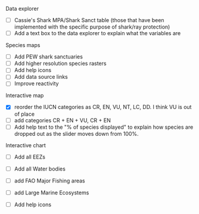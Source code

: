 Data explorer
- [ ] Cassie's Shark MPA/Shark Sanct table (those that have been implemented with the specific purpose of shark/ray protection)
- [ ] Add a text box to the data explorer to explain what the variables are

Species maps
- [ ] Add PEW shark sanctuaries
- [ ] Add higher resolution species rasters
- [ ] Add help icons
- [ ] Add data source links
- [ ] Improve reactivity

Interactive map
- [X] reorder the IUCN categories as CR, EN, VU, NT, LC, DD. I think VU is out of place
- [ ] add categories CR + EN + VU, CR + EN 
- [ ] Add help  text to the "% of species displayed" to explain how species are dropped out as the slider moves down from 100%. 

Interactive chart
- [ ] Add all EEZs
- [ ] Add all Water bodies
- [ ] add FAO Major Fishing areas
- [ ] add Large Marine Ecosystems
- [ ] Add help icons



